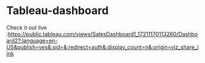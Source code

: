 # Tableau-dashboard

Check it out live :https://public.tableau.com/views/SalesDashboard1_17211170113260/Dashboard2?:language=en-US&publish=yes&:sid=&:redirect=auth&:display_count=n&:origin=viz_share_link
